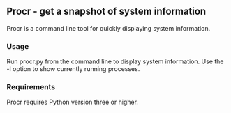## Procr - get a snapshot of system information


Procr is a command line tool for quickly displaying system information.


### Usage


Run procr.py from the command line to display system information. Use the -l option to show currently running processes.


### Requirements


Procr requires Python version three or higher.
